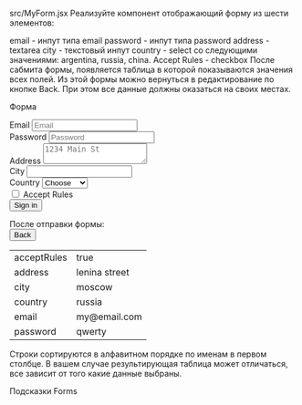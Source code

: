 src/MyForm.jsx
Реализуйте компонент <MyForm> отображающий форму из шести элементов:

email - инпут типа email
password - инпут типа password
address - textarea
city - текстовый инпут
country - select со следующими значениями: argentina, russia, china.
Accept Rules - checkbox
После сабмита формы, появляется таблица в которой показываются значения всех полей. Из этой формы можно вернуться в редактирование по кнопке Back. При этом все данные должны оказаться на своих местах.

Форма

<form>
  <div class="form-row">
    <div class="form-group col-md-6">
      <label for="inputEmail4" class="col-form-label">Email</label>
      <input type="email" name="email" class="form-control" id="inputEmail4" placeholder="Email">
    </div>
    <div class="form-group col-md-6">
      <label for="inputPassword4" class="col-form-label">Password</label>
      <input type="password" name="password" class="form-control" id="inputPassword4" placeholder="Password">
    </div>
  </div>
  <div class="form-group">
    <label for="inputAddress" class="col-form-label">Address</label>
    <textarea type="text" class="form-control" name="address" id="inputAddress" placeholder="1234 Main St"></textarea>
  </div>
  <div class="form-row">
    <div class="form-group col-md-6">
      <label for="inputCity" class="col-form-label">City</label>
      <input type="text" class="form-control" name="city" id="inputCity">
    </div>
    <div class="form-group col-md-6">
      <label for="inputCountry" class="col-form-label">Country</label>
      <select id="inputCountry" name="country" class="form-control">
        <option>Choose</option>
        <option value="argentina">Argentina</option>
        <option value="russia">Russia</option>
        <option value="china">China</option>
      </select>
    </div>
  </div>
  <div class="form-group">
    <div class="form-check">
      <label class="form-check-label" for="rules">
        <input id="rules" type="checkbox" name="acceptRules" class="form-check-input">
        Accept Rules
      </label>
    </div>
  </div>
  <button type="submit" class="btn btn-primary">Sign in</button>
</form>
После отправки формы:

<div>
  <button type="button">Back</button>
  <table class="table">
    <tbody>
      <tr>
        <td>acceptRules</td>
        <td>true</td>
      </tr>
      <tr>
        <td>address</td>
        <td>lenina street</td>
      </tr>
      <tr>
        <td>city</td>
        <td>moscow</td>
      </tr>
      <tr>
        <td>country</td>
        <td>russia</td>
      </tr>
      <tr>
        <td>email</td>
        <td>my@email.com</td>
      </tr>
      <tr>
        <td>password</td>
        <td>qwerty</td>
      </tr>
    </tbody>
  </table>
</div>
Строки сортируются в алфавитном порядке по именам в первом столбце. В вашем случае результирующая таблица может отличаться, все зависит от того какие данные выбраны.

Подсказки
Forms